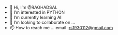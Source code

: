 - 👋 Hi, I’m @RAGHADSAL
- 👀 I’m interested in  PYTHON 
- 🌱 I’m currently learning AI
- 💞️ I’m looking to collaborate on ...
- 📫 How to reach me ... email :rs1930112@gmail.com
<!---
RAGHADSAL/RAGHADSAL is a ✨ special ✨ repository because its `README.md` (this file) appears on your GitHub profile.
You can click the Preview link to take a look at your changes.
--->
